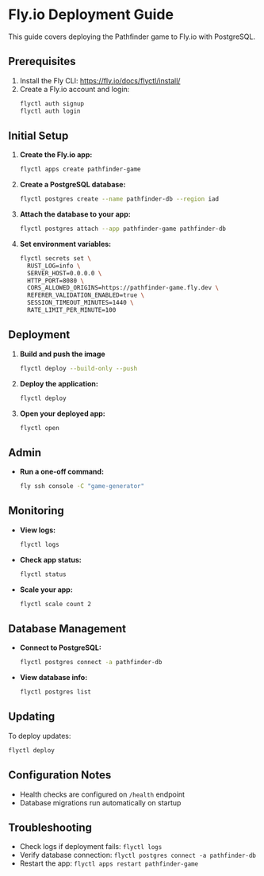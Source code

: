 # Fly.io Deployment Guide

This guide covers deploying the Pathfinder game to Fly.io with PostgreSQL.

## Prerequisites

1. Install the Fly CLI: https://fly.io/docs/flyctl/install/
2. Create a Fly.io account and login:
   ```bash
   flyctl auth signup
   flyctl auth login
   ```

## Initial Setup

1. **Create the Fly.io app:**
   ```bash
   flyctl apps create pathfinder-game
   ```

2. **Create a PostgreSQL database:**
   ```bash
   flyctl postgres create --name pathfinder-db --region iad
   ```

3. **Attach the database to your app:**
   ```bash
   flyctl postgres attach --app pathfinder-game pathfinder-db
   ```

4. **Set environment variables:**
   ```bash
   flyctl secrets set \
     RUST_LOG=info \
     SERVER_HOST=0.0.0.0 \
     HTTP_PORT=8080 \
     CORS_ALLOWED_ORIGINS=https://pathfinder-game.fly.dev \
     REFERER_VALIDATION_ENABLED=true \
     SESSION_TIMEOUT_MINUTES=1440 \
     RATE_LIMIT_PER_MINUTE=100
   ```

## Deployment

1. **Build and push the image**
   ```bash
   flyctl deploy --build-only --push
   ```
   
1. **Deploy the application:**
   ```bash
   flyctl deploy
   ```

2. **Open your deployed app:**
   ```bash
   flyctl open
   ```

## Admin

- **Run a one-off command:**
   ```bash
   fly ssh console -C "game-generator"
   ```

## Monitoring

- **View logs:**
  ```bash
  flyctl logs
  ```

- **Check app status:**
  ```bash
  flyctl status
  ```

- **Scale your app:**
  ```bash
  flyctl scale count 2
  ```

## Database Management

- **Connect to PostgreSQL:**
  ```bash
  flyctl postgres connect -a pathfinder-db
  ```

- **View database info:**
  ```bash
  flyctl postgres list
  ```

## Updating

To deploy updates:
```bash
flyctl deploy
```

## Configuration Notes

- Health checks are configured on `/health` endpoint
- Database migrations run automatically on startup

## Troubleshooting

- Check logs if deployment fails: `flyctl logs`
- Verify database connection: `flyctl postgres connect -a pathfinder-db`
- Restart the app: `flyctl apps restart pathfinder-game`
